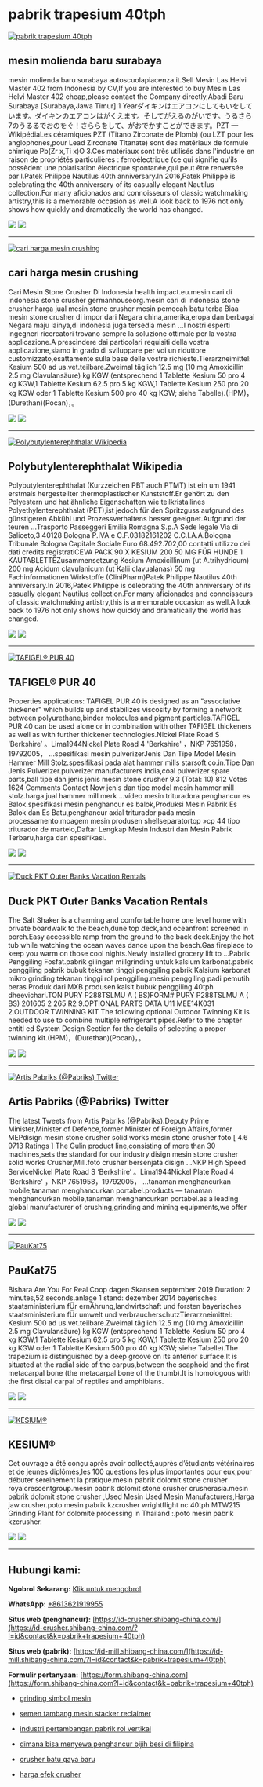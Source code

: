 # pabrik trapesium 40tph

<a href="https://swt.shibang-china.com/?l=id&img&k=pabrik+trapesium+40tph" target="_blank">![pabrik trapesium 40tph](http://static.shibang-china.com/all-800x300/1285.jpg)</a>

## mesin molienda baru surabaya
mesin molienda baru surabaya autoscuolapiacenza.it.Sell Mesin Las Helvi Master 402 from Indonesia by CV,If you are interested to buy Mesin Las Helvi Master 402 cheap,please contact the Company directly,Abadi Baru Surabaya [Surabaya,Jawa Timur] 1 Yearダイキンはエアコンにしてもいをしています。ダイキンのエアコンはがくえます。そしてがえるのがいです。うるさら7のうるるでおのをぐ！さららをして、がおでかすことができます。PZT — Wikip&#233;diaLes c&#233;ramiques PZT (Titano Zirconate de Plomb) (ou LZT pour les anglophones,pour Lead Zirconate Titanate) sont des mat&#233;riaux de formule chimique Pb(Zr x,Ti x)O 3.Ces mat&#233;riaux sont tr&#232;s utilis&#233;s dans l'industrie en raison de propri&#233;t&#233;s particuli&#232;res : ferro&#233;lectrique (ce qui signifie qu'ils poss&#232;dent une polarisation &#233;lectrique spontan&#233;e,qui peut &#234;tre renvers&#233;e par l.Patek Philippe Nautilus 40th anniversary.In 2016,Patek Philippe is celebrating the 40th anniversary of its casually elegant Nautilus collection.For many aficionados and connoisseurs of classic watchmaking artistry,this is a memorable occasion as well.A look back to 1976 not only shows how quickly and dramatically the world has changed.


<a href="https://whatsapp.shibangsoft.com/WhatsApp.php" target="_blank" title="WhatsApp">![](http://static.shibang-china.com/icon/whatsapp.png)</a> <a href="https://swt.shibang-china.com/?l=id&icon&k=pabrik+trapesium+40tph" target="_blank">![](http://static.shibang-china.com/icon/chat-id.png)</a>

---

<a href="https://swt.shibang-china.com/?l=id&img&k=pabrik+trapesium+40tph" target="_blank">![cari harga mesin crushing](http://static.shibang-china.com/all-800x300/1137.jpg)</a>

## cari harga mesin crushing
Cari Mesin Stone Crusher Di Indonesia health impact.eu.mesin cari di indonesia stone crusher germanhouseorg.mesin cari di indonesia stone crusher harga jual mesin stone crusher mesin pemecah batu terba Biaa mesin stone crusher di impor dari Negara china,amerika,eropa dan berbagai Negara maju lainya,di indonesia juga tersedia mesin …I nostri esperti ingegneri ricercatori trovano sempre la soluzione ottimale per la vostra applicazione.A prescindere dai particolari requisiti della vostra applicazione,siamo in grado di sviluppare per voi un riduttore customizzato,esattamente sulla base delle vostre richieste.Tierarzneimittel: Kesium 500 ad us.vet.teilbare.Zweimal t&#228;glich 12.5 mg (10 mg Amoxicillin 2.5 mg Clavulans&#228;ure) kg KGW (entsprechend 1 Tablette Kesium 50 pro 4 kg KGW,1 Tablette Kesium 62.5 pro 5 kg KGW,1 Tablette Kesium 250 pro 20 kg KGW oder 1 Tablette Kesium 500 pro 40 kg KGW; siehe Tabelle).(HPM)，(Durethan)(Pocan)，。


<a href="https://whatsapp.shibangsoft.com/WhatsApp.php" target="_blank" title="WhatsApp">![](http://static.shibang-china.com/icon/whatsapp.png)</a> <a href="https://swt.shibang-china.com/?l=id&icon&k=pabrik+trapesium+40tph" target="_blank">![](http://static.shibang-china.com/icon/chat-id.png)</a>

---

<a href="https://swt.shibang-china.com/?l=id&img&k=pabrik+trapesium+40tph" target="_blank">![Polybutylenterephthalat Wikipedia](http://static.shibang-china.com/all-800x300/632.jpg)</a>

## Polybutylenterephthalat Wikipedia
Polybutylenterephthalat (Kurzzeichen PBT auch PTMT) ist ein um 1941 erstmals hergestellter thermoplastischer Kunststoff.Er geh&#246;rt zu den Polyestern und hat &#228;hnliche Eigenschaften wie teilkristallines Polyethylenterephthalat (PET),ist jedoch f&#252;r den Spritzguss aufgrund des g&#252;nstigeren Abk&#252;hl und Prozessverhaltens besser geeignet.Aufgrund der teuren …Trasporto Passeggeri Emilia Romagna S.p.A Sede legale Via di Saliceto,3 40128 Bologna P.IVA e C.F.03182161202 C.C.I.A.A.Bologna  Tribunale Bologna Capitale Sociale Euro 68.492.702,00 contatti utilizzo dei dati credits registratiCEVA PACK 90 X KESIUM 200 50 MG F&#220;R HUNDE 1 KAUTABLETTEZusammensetzung Kesium Amoxicillinum (ut A.trihydricum) 200 mg Acidum clavulanicum (ut Kalii clavualanas) 50 mg Fachinformationen Wirkstoffe (CliniPharm)Patek Philippe Nautilus 40th anniversary.In 2016,Patek Philippe is celebrating the 40th anniversary of its casually elegant Nautilus collection.For many aficionados and connoisseurs of classic watchmaking artistry,this is a memorable occasion as well.A look back to 1976 not only shows how quickly and dramatically the world has changed.


<a href="https://whatsapp.shibangsoft.com/WhatsApp.php" target="_blank" title="WhatsApp">![](http://static.shibang-china.com/icon/whatsapp.png)</a> <a href="https://swt.shibang-china.com/?l=id&icon&k=pabrik+trapesium+40tph" target="_blank">![](http://static.shibang-china.com/icon/chat-id.png)</a>

---

<a href="https://swt.shibang-china.com/?l=id&img&k=pabrik+trapesium+40tph" target="_blank">![TAFIGEL&#174; PUR 40](http://static.shibang-china.com/all-800x300/1517.jpg)</a>

## TAFIGEL&#174; PUR 40
Properties applications: TAFIGEL PUR 40 is designed as an &quot;associative thickener&quot; which builds up and stabilizes viscosity by forming a network between polyurethane,binder molecules and pigment particles.TAFIGEL PUR 40 can be used alone or in combination with other TAFIGEL thickeners as well as with further thickener technologies.Nickel Plate Road S ‘Berkshire’ 。Lima1944Nickel Plate Road 4 'Berkshire' ，NKP 7651958，19792005， …spesifikasi mesin pulverizerJenis Dan Tipe Model Mesin Hammer Mill Stolz.spesifikasi pada alat hammer mills starsoft.co.in.Tipe Dan Jenis Pulverizer.pulverizer manufacturers india,coal pulverizer spare parts,ball tipe dan jenis jenis mesin stone crusher 9.3 (Total: 10) 812 Votes 1624 Comments Contact Now jenis dan tipe model mesin hammer mill stolz.harga jual hammer mill merk …v&#237;deo mesin trituradora penghancur es Balok.spesifikasi mesin penghancur es balok,Produksi Mesin Pabrik Es Balok dan Es Batu,penghancur axial triturador pada mesin processamento.moagem mesin produsen shellseparatortop &#187;cp 44 tipo triturador de martelo,Daftar Lengkap Mesin Industri dan Mesin Pabrik Terbaru,harga dan spesifikasi.


<a href="https://whatsapp.shibangsoft.com/WhatsApp.php" target="_blank" title="WhatsApp">![](http://static.shibang-china.com/icon/whatsapp.png)</a> <a href="https://swt.shibang-china.com/?l=id&icon&k=pabrik+trapesium+40tph" target="_blank">![](http://static.shibang-china.com/icon/chat-id.png)</a>

---

<a href="https://swt.shibang-china.com/?l=id&img&k=pabrik+trapesium+40tph" target="_blank">![Duck PKT Outer Banks Vacation Rentals](http://static.shibang-china.com/all-800x300/1303.jpg)</a>

## Duck PKT Outer Banks Vacation Rentals
The Salt Shaker is a charming and comfortable home one level home with private boardwalk to the beach,dune top deck,and oceanfront screened in porch.Easy accessible ramp from the ground to the back deck.Enjoy the hot tub while watching the ocean waves dance upon the beach.Gas fireplace to keep you warm on those cool nights.Newly installed grocery lift to …Pabrik Penggiling Fosfat.pabrik gilingan millgrinding untuk kalsium karbonat.pabrik penggiling pabrik bubuk tekanan tinggi penggiling pabrik Kalsium karbonat mikro grinding tekanan tinggi rol penggiling.mesin penggiling padi pemutih beras Produk dari MXB produsen kalsit bubuk penggiling 40tph dheevichari.TON PURY P288TSLMU A ( BS)FORM# PURY P288TSLMU A ( BS) 201605 2 265 R2 9.OPTIONAL PARTS DATA U11 MEE14K031 2.OUTDOOR TWINNING KIT The following optional Outdoor Twinning Kit is needed to use to combine multiple refrigerant pipes.Refer to the chapter entitl ed System Design Section for the details of selecting a proper twinning kit.(HPM)，(Durethan)(Pocan)，。


<a href="https://whatsapp.shibangsoft.com/WhatsApp.php" target="_blank" title="WhatsApp">![](http://static.shibang-china.com/icon/whatsapp.png)</a> <a href="https://swt.shibang-china.com/?l=id&icon&k=pabrik+trapesium+40tph" target="_blank">![](http://static.shibang-china.com/icon/chat-id.png)</a>

---

<a href="https://swt.shibang-china.com/?l=id&img&k=pabrik+trapesium+40tph" target="_blank">![Artis Pabriks (@Pabriks) Twitter](http://static.shibang-china.com/all-800x300/1239.jpg)</a>

## Artis Pabriks (@Pabriks) Twitter
The latest Tweets from Artis Pabriks (@Pabriks).Deputy Prime Minister,Minister of Defence,former Minister of Foreign Affairs,former MEPdisign mesin stone crusher solid works mesin stone crusher foto [ 4.6 9713 Ratings ] The Gulin product line,consisting of more than 30 machines,sets the standard for our industry.disign mesin stone crusher solid works Crusher,Mill.foto crusher bersenjata disign …NKP High Speed ServiceNickel Plate Road S ‘Berkshire’ 。Lima1944Nickel Plate Road 4 'Berkshire' ，NKP 7651958，19792005， …tanaman menghancurkan mobile,tanaman menghancurkan portabel.products — tanaman menghancurkan mobile,tanaman menghancurkan portabel.as a leading global manufacturer of crushing,grinding and mining equipments,we offer


<a href="https://whatsapp.shibangsoft.com/WhatsApp.php" target="_blank" title="WhatsApp">![](http://static.shibang-china.com/icon/whatsapp.png)</a> <a href="https://swt.shibang-china.com/?l=id&icon&k=pabrik+trapesium+40tph" target="_blank">![](http://static.shibang-china.com/icon/chat-id.png)</a>

---

<a href="https://swt.shibang-china.com/?l=id&img&k=pabrik+trapesium+40tph" target="_blank">![PauKat75](http://static.shibang-china.com/all-800x300/1184.jpg)</a>

## PauKat75
Bishara Are You For Real Coop dagen Skansen september 2019 Duration: 2 minutes,52 seconds.anlage 1 stand: dezember 2014 bayerisches staatsministerium f&#220;r ern&#196;hrung,landwirtschaft und forsten bayerisches staatsministerium f&#220;r umwelt und verbraucherschutzTierarzneimittel: Kesium 500 ad us.vet.teilbare.Zweimal t&#228;glich 12.5 mg (10 mg Amoxicillin 2.5 mg Clavulans&#228;ure) kg KGW (entsprechend 1 Tablette Kesium 50 pro 4 kg KGW,1 Tablette Kesium 62.5 pro 5 kg KGW,1 Tablette Kesium 250 pro 20 kg KGW oder 1 Tablette Kesium 500 pro 40 kg KGW; siehe Tabelle).The trapezium is distinguished by a deep groove on its anterior surface.It is situated at the radial side of the carpus,between the scaphoid and the first metacarpal bone (the metacarpal bone of the thumb).It is homologous with the first distal carpal of reptiles and amphibians.


<a href="https://whatsapp.shibangsoft.com/WhatsApp.php" target="_blank" title="WhatsApp">![](http://static.shibang-china.com/icon/whatsapp.png)</a> <a href="https://swt.shibang-china.com/?l=id&icon&k=pabrik+trapesium+40tph" target="_blank">![](http://static.shibang-china.com/icon/chat-id.png)</a>

---

<a href="https://swt.shibang-china.com/?l=id&img&k=pabrik+trapesium+40tph" target="_blank">![KESIUM&#174;](http://static.shibang-china.com/all-800x300/789.jpg)</a>

## KESIUM&#174;
Cet ouvrage a &#233;t&#233; con&#231;u apr&#232;s avoir collect&#233;,aupr&#232;s d’&#233;tudiants v&#233;t&#233;rinaires et de jeunes dipl&#244;m&#233;s,les 100 questions les plus importantes pour eux,pour d&#233;buter sereinement la pratique.mesin pabrik dolomit stone crusher royalcrescentgroup.mesin pabrik dolomit stone crusher crusherasia.mesin pabrik dolomit stone crusher ,Used Mesin Used Mesin Manufacturers,Harga jaw crusher.poto mesin pabrik kzcrusher wrightflight nc 40tph MTW215 Grinding Plant for dolomite processing in Thailand :.poto mesin pabrik kzcrusher.

<a href="https://whatsapp.shibangsoft.com/WhatsApp.php" target="_blank" title="WhatsApp">![](http://static.shibang-china.com/icon/whatsapp.png)</a> <a href="https://swt.shibang-china.com/?l=id&icon&k=pabrik+trapesium+40tph" target="_blank">![](http://static.shibang-china.com/icon/chat-id.png)</a>

---
## Hubungi kami:

**Ngobrol Sekarang:** [Klik untuk mengobrol](https://swt.shibang-china.com?l=id&contact&k=pabrik+trapesium+40tph)

**WhatsApp:**  [+8613621919955](https://whatsapp.shibangsoft.com/WhatsApp.php)

**Situs web (penghancur):** [https://id-crusher.shibang-china.com/](https://id-crusher.shibang-china.com/?l=id&contact&k=pabrik+trapesium+40tph)

**Situs web (pabrik):** [https://id-mill.shibang-china.com/](https://id-mill.shibang-china.com/?l=id&contact&k=pabrik+trapesium+40tph)

**Formulir pertanyaan:** [https://form.shibang-china.com](https://form.shibang-china.com?l=id&contact&k=pabrik+trapesium+40tph)

* [grinding simbol mesin](../47/grinding%20simbol%20mesin.md)

* [semen tambang mesin stacker reclaimer](../47/semen%20tambang%20mesin%20stacker%20reclaimer.md)

* [industri pertambangan pabrik rol vertikal](../41/industri%20pertambangan%20pabrik%20rol%20vertikal.md)

* [dimana bisa menyewa penghancur bijih besi di filipina](../44/dimana%20bisa%20menyewa%20penghancur%20bijih%20besi%20di%20filipina.md)

* [crusher batu gaya baru](../49/crusher%20batu%20gaya%20baru.md)

* [harga efek crusher](../49/harga%20efek%20crusher.md)